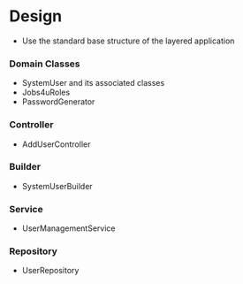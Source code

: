 # Design

- Use the standard base structure of the layered application


### Domain Classes

- SystemUser and its associated classes
- Jobs4uRoles
- PasswordGenerator

### Controller

- AddUserController

### Builder

- SystemUserBuilder

### Service

- UserManagementService

### Repository

- UserRepository